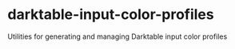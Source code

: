 # darktable-input-color-profiles
Utilities for generating and managing Darktable input color profiles
